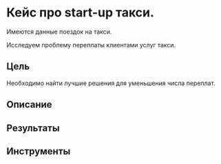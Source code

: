 # Кейс про start-up такси.

Имеются данные поездок на такси.

Исследуем проблему переплаты клиентами услуг такси.

## Цель

Необходимо найти лучшие решения для уменьшения числа переплат.

## Описание

## Результаты

## Инструменты
